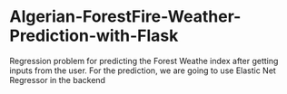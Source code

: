 # Algerian-ForestFire-Weather-Prediction-with-Flask
Regression problem for predicting the Forest Weathe index after getting inputs from the user. For the prediction, we are going to use Elastic Net Regressor in the backend
